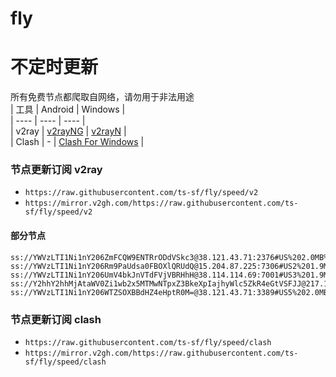 # fly
# 不定时更新
所有免费节点都爬取自网络，请勿用于非法用途  
|  工具  | Android  | Windows  |  
|  ----  | ----   | ----  |  
| v2ray  | [v2rayNG](https://github.com/2dust/v2rayNG/releases) | [v2rayN](https://github.com/2dust/v2rayN/releases) |  
| Clash  | - | [Clash For Windows](https://github.com/2dust/clashN/releases) | 
  
### 节点更新订阅  v2ray
- `https://raw.githubusercontent.com/ts-sf/fly/speed/v2`  
- `https://mirror.v2gh.com/https://raw.githubusercontent.com/ts-sf/fly/speed/v2`  

#### 部分节点  
``` 
ss://YWVzLTI1Ni1nY206ZmFCQW9ENTRrODdVSkc3@38.121.43.71:2376#US%202.0MB%2Fs
ss://YWVzLTI1Ni1nY206Rm9PaUdsa0FBOXlQRUdQ@15.204.87.225:7306#US2%201.9MB%2Fs
ss://YWVzLTI1Ni1nY206UmV4bkJnVTdFVjVBRHhH@38.114.114.69:7001#US3%201.9MB%2Fs
ss://Y2hhY2hhMjAtaWV0Zi1wb2x5MTMwNTpxZ3BkeXpIajhyWlc5ZkR4eGtVSFJJ@217.196.103.206:29312#%E6%9C%AA%E7%9F%A58%20176.5KB%2Fs
ss://YWVzLTI1Ni1nY206WTZSOXBBdHZ4eHptR0M=@38.121.43.71:3389#US5%202.0MB%2Fs
```
### 节点更新订阅  clash
- `https://raw.githubusercontent.com/ts-sf/fly/speed/clash`  
- `https://mirror.v2gh.com/https://raw.githubusercontent.com/ts-sf/fly/speed/clash`  


